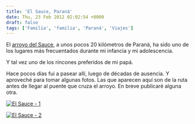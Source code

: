 ```yaml
---
title: 'El Sauce, Paraná'
date: Thu, 23 Feb 2012 02:02:54 +0000
draft: false
tags: ['Familia', 'familia', 'Paraná', 'Viajes']
---
```


El [arroyo del Sauce](http://g.co/maps/qfx52), a unos pocos 20 kilómetros de Paraná, ha sido uno de los lugares más frecuentados durante mi infancia y mi adolescencia. 

Y tal vez uno de los rincones preferidos de mi papá. 

Hace pocos días fui a pasear allí, luego de décadas de ausencia. Y aproveché para tomar algunas fotos. Las que aparecen aquí son de la ruta antes de llegar al puente que cruza el arroyo. En breve publicaré alguna otra.

[![](https://lh4.googleusercontent.com/-5DsY8Jjgao8/T0Wa9U7ZTGI/AAAAAAAAEuY/L5MAzuxPHWE/s640/IMG%25208644-wbc.jpg "El Sauce - 1")](https://picasaweb.google.com/lh/photo/0cf635-AH1MSjC0YYz7-FtMTjNZETYmyPJy0liipFm0?feat=directlink)

[![El Sauce - 2](https://lh3.googleusercontent.com/-gbSWKQhzSr0/T0Wa2pTPgmI/AAAAAAAAEuQ/VLpHdKKE52c/s640/IMG%25208638-bwc.jpg)](https://picasaweb.google.com/lh/photo/KgMpXNIfGSaxSuSfMaqa69MTjNZETYmyPJy0liipFm0?feat=directlink)
